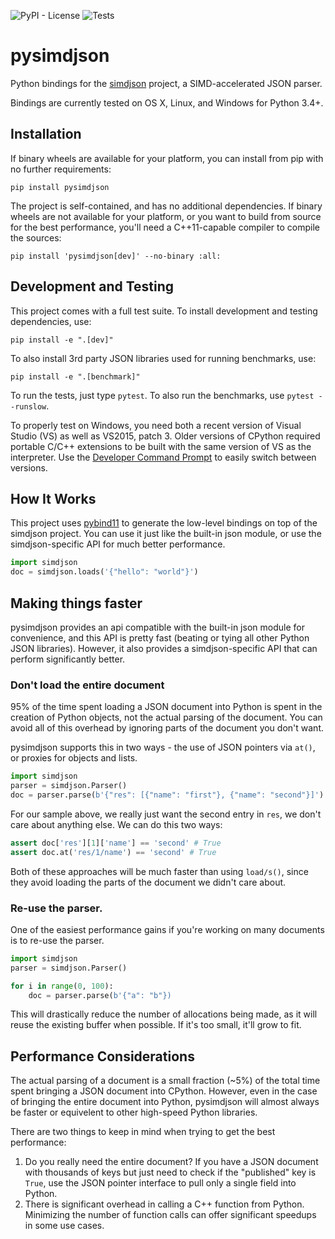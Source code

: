 ![PyPI - License](https://img.shields.io/pypi/l/pysimdjson.svg?style=flat-square)
![Tests](https://github.com/TkTech/pysimdjson/workflows/Run%20tests/badge.svg)

# pysimdjson

Python bindings for the [simdjson][] project, a SIMD-accelerated JSON parser.

Bindings are currently tested on OS X, Linux, and Windows for Python 3.4+.

## Installation

If binary wheels are available for your platform, you can install from pip
with no further requirements:

    pip install pysimdjson

The project is self-contained, and has no additional dependencies. If binary
wheels are not available for your platform, or you want to build from source
for the best performance, you'll need a C++11-capable compiler to compile the
sources:

    pip install 'pysimdjson[dev]' --no-binary :all:

## Development and Testing

This project comes with a full test suite. To install development and testing
dependencies, use:

    pip install -e ".[dev]"

To also install 3rd party JSON libraries used for running benchmarks, use:

    pip install -e ".[benchmark]"

To run the tests, just type `pytest`. To also run the benchmarks, use `pytest
--runslow`.

To properly test on Windows, you need both a recent version of Visual Studio
(VS) as well as VS2015, patch 3. Older versions of CPython required portable
C/C++ extensions to be built with the same version of VS as the interpreter.
Use the [Developer Command Prompt][devprompt] to easily switch between
versions.

## How It Works

This project uses [pybind11][] to generate the low-level bindings on top of the
simdjson project. You can use it just like the built-in json module, or use
the simdjson-specific API for much better performance.

```python
import simdjson
doc = simdjson.loads('{"hello": "world"}')
```

## Making things faster

pysimdjson provides an api compatible with the built-in json module for
convenience, and this API is pretty fast (beating or tying all other Python
JSON libraries). However, it also provides a simdjson-specific API that can
perform significantly better.

### Don't load the entire document

95% of the time spent loading a JSON document into Python is spent in the
creation of Python objects, not the actual parsing of the document. You can
avoid all of this overhead by ignoring parts of the document you don't want.

pysimdjson supports this in two ways - the use of JSON pointers via `at()`,
or proxies for objects and lists.

```python
import simdjson
parser = simdjson.Parser()
doc = parser.parse(b'{"res": [{"name": "first"}, {"name": "second"}]')
```

For our sample above, we really just want the second entry in `res`, we
don't care about anything else. We can do this two ways:

```python
assert doc['res'][1]['name'] == 'second' # True
assert doc.at('res/1/name') == 'second' # True
```

Both of these approaches will be much faster than using `load/s()`, since
they avoid loading the parts of the document we didn't care about.

### Re-use the parser.

One of the easiest performance gains if you're working on many documents is
to re-use the parser.

```python
import simdjson
parser = simdjson.Parser()

for i in range(0, 100):
    doc = parser.parse(b'{"a": "b"})
```

This will drastically reduce the number of allocations being made, as it will
reuse the existing buffer when possible. If it's too small, it'll grow to fit.

## Performance Considerations

The actual parsing of a document is a small fraction (~5%) of the total time
spent bringing a JSON document into CPython. However, even in the case of
bringing the entire document into Python, pysimdjson will almost always be
faster or equivelent to other high-speed Python libraries.

There are two things to keep in mind when trying to get the best performance:

1. Do you really need the entire document? If you have a JSON document with
   thousands of keys but just need to check if the "published" key is
   `True`, use the JSON pointer interface to pull only a single field into
   Python.
2. There is significant overhead in calling a C++ function from Python.
   Minimizing the number of function calls can offer significant speedups in
   some use cases.

[simdjson]: https://github.com/lemire/simdjson
[pybind11]: https://pybind11.readthedocs.io/en/stable/
[devprompt]: https://docs.microsoft.com/en-us/dotnet/framework/tools/developer-command-prompt-for-vs
